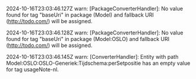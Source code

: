 2024-10-16T23:03:46.127Z warn: [PackageConverterHandler]: No value found for tag "baseUri" in package (Model) and fallback URI (http://todo.com/) will be assigned.

2024-10-16T23:03:46.128Z warn: [PackageConverterHandler]: No value found for tag "baseUri" in package (Model:OSLO) and fallback URI (http://todo.com/) will be assigned.

2024-10-16T23:03:46.145Z warn: [ConverterHandler]: Entity with path Model:OSLO:OSLO-Generiek:Tijdschema:perSetpositie has an empty value for tag usageNote-nl.

